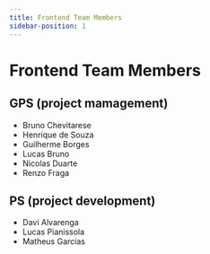 ```yaml
---
title: Frontend Team Members
sidebar-position: 1
---
```


# Frontend Team Members

## GPS (project mamagement)
- Bruno Chevitarese
- Henrique de Souza
- Guilherme Borges
- Lucas Bruno
- Nicolas Duarte
- Renzo Fraga

## PS (project development)
- Davi Alvarenga
- Lucas Pianissola
- Matheus Garcias